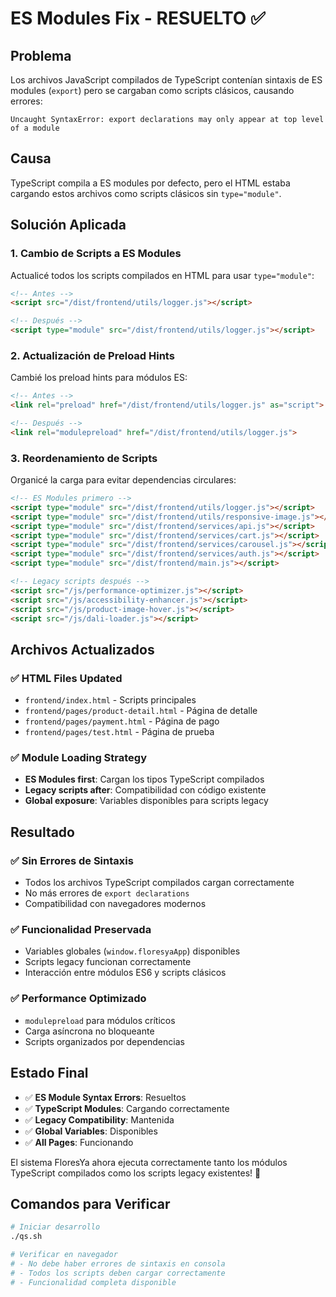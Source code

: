 # ES Modules Fix - RESUELTO ✅

## Problema
Los archivos JavaScript compilados de TypeScript contenían sintaxis de ES modules (`export`) pero se cargaban como scripts clásicos, causando errores:

```
Uncaught SyntaxError: export declarations may only appear at top level of a module
```

## Causa
TypeScript compila a ES modules por defecto, pero el HTML estaba cargando estos archivos como scripts clásicos sin `type="module"`.

## Solución Aplicada

### 1. Cambio de Scripts a ES Modules
Actualicé todos los scripts compilados en HTML para usar `type="module"`:

```html
<!-- Antes -->
<script src="/dist/frontend/utils/logger.js"></script>

<!-- Después -->
<script type="module" src="/dist/frontend/utils/logger.js"></script>
```

### 2. Actualización de Preload Hints
Cambié los preload hints para módulos ES:

```html
<!-- Antes -->
<link rel="preload" href="/dist/frontend/utils/logger.js" as="script">

<!-- Después -->  
<link rel="modulepreload" href="/dist/frontend/utils/logger.js">
```

### 3. Reordenamiento de Scripts
Organicé la carga para evitar dependencias circulares:

```html
<!-- ES Modules primero -->
<script type="module" src="/dist/frontend/utils/logger.js"></script>
<script type="module" src="/dist/frontend/utils/responsive-image.js"></script>
<script type="module" src="/dist/frontend/services/api.js"></script>
<script type="module" src="/dist/frontend/services/cart.js"></script>
<script type="module" src="/dist/frontend/services/carousel.js"></script>
<script type="module" src="/dist/frontend/services/auth.js"></script>
<script type="module" src="/dist/frontend/main.js"></script>

<!-- Legacy scripts después -->
<script src="/js/performance-optimizer.js"></script>
<script src="/js/accessibility-enhancer.js"></script>
<script src="/js/product-image-hover.js"></script>
<script src="/js/dali-loader.js"></script>
```

## Archivos Actualizados

### ✅ HTML Files Updated
- `frontend/index.html` - Scripts principales
- `frontend/pages/product-detail.html` - Página de detalle
- `frontend/pages/payment.html` - Página de pago
- `frontend/pages/test.html` - Página de prueba

### ✅ Module Loading Strategy
- **ES Modules first**: Cargan los tipos TypeScript compilados
- **Legacy scripts after**: Compatibilidad con código existente
- **Global exposure**: Variables disponibles para scripts legacy

## Resultado

### ✅ Sin Errores de Sintaxis
- Todos los archivos TypeScript compilados cargan correctamente
- No más errores de `export declarations`
- Compatibilidad con navegadores modernos

### ✅ Funcionalidad Preservada
- Variables globales (`window.floresyaApp`) disponibles
- Scripts legacy funcionan correctamente
- Interacción entre módulos ES6 y scripts clásicos

### ✅ Performance Optimizado  
- `modulepreload` para módulos críticos
- Carga asíncrona no bloqueante
- Scripts organizados por dependencias

## Estado Final

- ✅ **ES Module Syntax Errors**: Resueltos
- ✅ **TypeScript Modules**: Cargando correctamente  
- ✅ **Legacy Compatibility**: Mantenida
- ✅ **Global Variables**: Disponibles
- ✅ **All Pages**: Funcionando

El sistema FloresYa ahora ejecuta correctamente tanto los módulos TypeScript compilados como los scripts legacy existentes! 🌸

## Comandos para Verificar

```bash
# Iniciar desarrollo
./qs.sh

# Verificar en navegador
# - No debe haber errores de sintaxis en consola
# - Todos los scripts deben cargar correctamente
# - Funcionalidad completa disponible
```